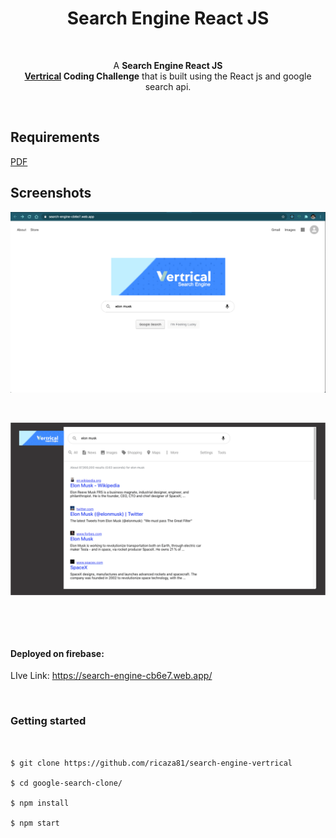 <h1 align = "center">Search Engine React JS</h1>

<p>&nbsp;</p> 

<p align="center">A  <strong>Search Engine React JS <br> <a href="https://vertrical.com/">Vertrical</a> Coding Challenge</strong> that is built using the React js and google search api.</p>

<p>&nbsp;</p> 

## Requirements

<!--![img](Vertrical_Instructions_Coding_Challenge.pdf)-->
<a href="Vertrical_Instructions_Coding_Challenge.pdf" target="_blank">PDF</a>

## Screenshots
![img1](demo/img1.png)

<p>&nbsp;</p> 

<!--![img3](demo/img3.png)-->

![img](https://github.com/ricaza81/search-engine-vertrical/raw/master/img3.png)

<p>&nbsp;</p> 
<p>&nbsp;</p> 

####  Deployed on firebase:

LIve Link: https://search-engine-cb6e7.web.app/

<p>&nbsp;</p> 

### Getting started

```


$ git clone https://github.com/ricaza81/search-engine-vertrical

$ cd google-search-clone/

$ npm install

$ npm start



```
